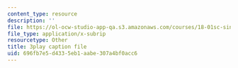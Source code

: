 ```yaml
---
content_type: resource
description: ''
file: https://ol-ocw-studio-app-qa.s3.amazonaws.com/courses/18-01sc-single-variable-calculus-fall-2010/696fb7e5d4335eb1aabe307a4bf0acc6_e4cURLXGjrM.vtt
file_type: application/x-subrip
resourcetype: Other
title: 3play caption file
uid: 696fb7e5-d433-5eb1-aabe-307a4bf0acc6
---
```

